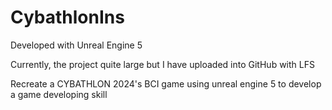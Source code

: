 # CybathlonIns

Developed with Unreal Engine 5

Currently, the project quite large but I have uploaded into GitHub with LFS

Recreate a CYBATHLON 2024's BCI game using unreal engine 5 to develop a game developing skill
